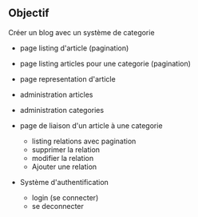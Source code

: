 ## Objectif


Créer un blog avec un système de categorie

-  page listing d'article (pagination)
-  page listing articles pour une categorie (pagination)
-  page representation d'article
-  administration articles
- administration categories
- page de liaison d'un article à une categorie
    - listing relations avec pagination
    - supprimer la relation
    - modifier la relation
    - Ajouter une relation

- Système d'authentification
    - login (se connecter)
    - se deconnecter 
